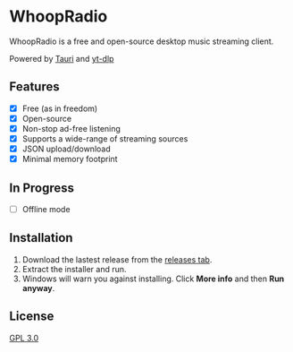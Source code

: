 # WhoopRadio

WhoopRadio is a free and open-source desktop music streaming client.

Powered by [Tauri](https://github.com/tauri-apps/tauri) and [yt-dlp](https://github.com/yt-dlp/yt-dlp)

## Features

- [x] Free (as in freedom)
- [x] Open-source
- [x] Non-stop ad-free listening
- [x] Supports a wide-range of streaming sources
- [x] JSON upload/download
- [x] Minimal memory footprint

## In Progress

- [ ] Offline mode

## Installation

1. Download the lastest release from the [releases tab](https://github.com/KenanTurner/WhoopRadioDesktop/releases).  
2. Extract the installer and run.  
3. Windows will warn you against installing. Click **More info** and then **Run anyway**.

## License
[GPL 3.0](/LICENSE.txt)
